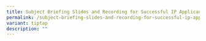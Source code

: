 ```yaml
---
title: Subject Briefing Slides and Recording for Successful IP Applicants 2025
permalink: /subject-briefing-slides-and-recording-for-successful-ip-applicants-2025/
variant: tiptap
description: ""
---
```

